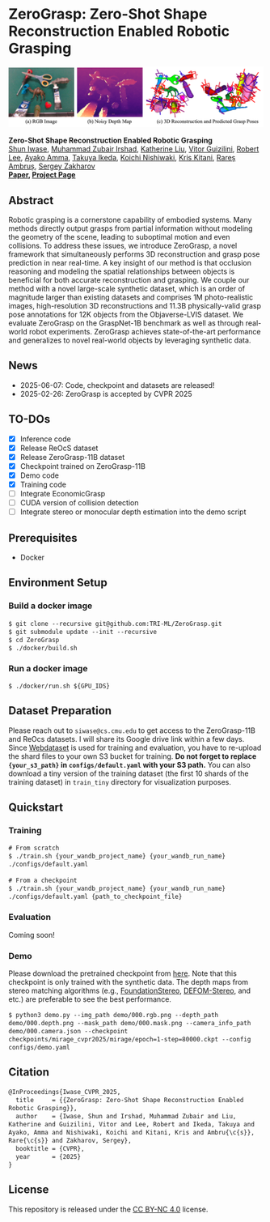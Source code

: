 # ZeroGrasp: Zero-Shot Shape Reconstruction Enabled Robotic Grasping

![ZeroGrasp](assets/teaser.png)

**Zero-Shot Shape Reconstruction Enabled Robotic Grasping**<br>
[Shun Iwase](https://sh8.io/#/),
[Muhammad Zubair Irshad](https://zubairirshad.com/),
[Katherine Liu](https://www.thekatherineliu.com/),
[Vitor Guizilini](https://vitorguizilini.weebly.com/),
[Robert Lee](https://www.linkedin.com/in/robert-lee-a8a98922b),
[Ayako Amma](),
[Takuya Ikeda](https://www.linkedin.com/in/takuya-ikeda-a66132190/),
[Koichi Nishiwaki](https://www.linkedin.com/in/knishiwaki/),
[Kris Kitani](https://kriskitani.github.io/),
[Rareș Ambruș](https://www.tri.global/about-us/dr-rares-ambrus),
[Sergey Zakharov](https://zakharos.github.io/)<br>
**[Paper](https://arxiv.org/abs/2504.10857v1), [Project Page](https://sh8.io/#/zerograsp)**

## Abstract

Robotic grasping is a cornerstone capability of embodied systems. Many methods directly output grasps from partial information without modeling the geometry of the scene, leading to suboptimal motion and even collisions. To address these issues, we introduce ZeroGrasp, a novel framework that simultaneously performs 3D reconstruction and grasp pose prediction in near real-time. A key insight of our method is that occlusion reasoning and modeling the spatial relationships between objects is beneficial for both accurate reconstruction and grasping. We couple our method with a novel large-scale synthetic dataset, which is an order of magnitude larger than existing datasets and comprises 1M photo-realistic images, high-resolution 3D reconstructions and 11.3B physically-valid grasp pose annotations for 12K objects from the Objaverse-LVIS dataset. We evaluate ZeroGrasp on the GraspNet-1B benchmark as well as through real-world robot experiments. ZeroGrasp achieves state-of-the-art performance and generalizes to novel real-world objects by leveraging synthetic data.

## News
- 2025-06-07: Code, checkpoint and datasets are released!
- 2025-02-26: ZeroGrasp is accepted by CVPR 2025

## TO-DOs
- [x] Inference code
- [x] Release ReOcS dataset
- [x] Release ZeroGrasp-11B dataset
- [x] Checkpoint trained on ZeroGrasp-11B
- [x] Demo code
- [x] Training code
- [ ] Integrate EconomicGrasp
- [ ] CUDA version of collision detection
- [ ] Integrate stereo or monocular depth estimation into the demo script

## Prerequisites
- Docker

## Environment Setup

### Build a docker image

```
$ git clone --recursive git@github.com:TRI-ML/ZeroGrasp.git
$ git submodule update --init --recursive
$ cd ZeroGrasp
$ ./docker/build.sh
```

### Run a docker image

```
$ ./docker/run.sh ${GPU_IDS}
```

## Dataset Preparation

Please reach out to `siwase@cs.cmu.edu` to get access to the ZeroGrasp-11B and ReOcs datasets. I will share its Google drive link within a few days. Since [Webdataset](https://github.com/webdataset/webdataset) is used for training and evaluation, you have to re-upload the shard files to your own S3 bucket for training. **Do not forget to replace `{your_s3_path}` in `configs/default.yaml` with your S3 path.** You can also download a tiny version of the training dataset (the first 10 shards of the training dataset) in `train_tiny` directory for visualization purposes.

## Quickstart

### Training

```
# From scratch
$ ./train.sh {your_wandb_project_name} {your_wandb_run_name} ./configs/default.yaml

# From a checkpoint
$ ./train.sh {your_wandb_project_name} {your_wandb_run_name} ./configs/default.yaml {path_to_checkpoint_file}
```

### Evaluation
Coming soon!

### Demo
Please download the pretrained checkpoint from [here](https://drive.google.com/file/d/1xUmFdgT_Ozu4zIPIsh_1SJMcegeQUWqQ/view?usp=sharing). Note that this checkpoint is only trained with the synthetic data. The depth maps from stereo matching algorithms (e.g., [FoundationStereo](https://github.com/NVlabs/FoundationStereo/), [DEFOM-Stereo](https://github.com/Insta360-Research-Team/DEFOM-Stereo), and etc.) are preferable to see the best performance.
```
$ python3 demo.py --img_path demo/000.rgb.png --depth_path demo/000.depth.png --mask_path demo/000.mask.png --camera_info_path demo/000.camera.json --checkpoint checkpoints/mirage_cvpr2025/mirage/epoch=1-step=80000.ckpt --config configs/demo.yaml
```

## Citation
```
@InProceedings{Iwase_CVPR_2025,
  title     = {{ZeroGrasp: Zero-Shot Shape Reconstruction Enabled Robotic Grasping}},
  author    = {Iwase, Shun and Irshad, Muhammad Zubair and Liu, Katherine and Guizilini, Vitor and Lee, Robert and Ikeda, Takuya and Ayako, Amma and Nishiwaki, Koichi and Kitani, Kris and Ambru{\c{s}}, Rare{\c{s}} and Zakharov, Sergey},
  booktitle = {CVPR},
  year      = {2025}
}
```

## License
This repository is released under the [CC BY-NC 4.0](https://github.com/TRI-ML/sh8/blob/main/LICENSE.md) license.
